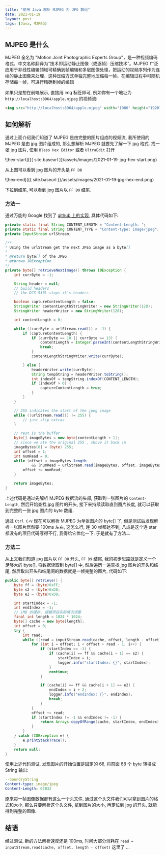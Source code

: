```yaml
---
title: "使用 Java 解析 MJPEG 为 JPG 数组"
date: 2021-01-19
layout: post
tags: [Java, MJPEG]
---
```


## MJPEG 是什么

MJPEG 全名为 "Motion Joint Photographic Experts Group"，是一种视频编码格式，中文名称翻译为“技术即运动静止图像（或逐帧）压缩技术”。MJPEG 广泛应用于非线性编辑领域可精确到帧编辑和多层图像处理，把运动的视频序列作为连续的静止图像来处理，这种压缩方式单独完整地压缩每一帧，在编辑过程中可随机存储每一帧，可进行精确到帧的编辑

如果只是想在前端展示, 直接用 img 标签即可, 例如你有一个地址为 `http://localhost:8964/apple.mjpeg` 的视频流:

```html
<img src="http://localhost:8964/apple.mjpeg" width="1080" height="1920">
```

## 如何解析

通过上面介绍我们知道了 MJPEG 是由完整的图片组成的视频流, 我所使用的 MJPEG 是由 jpg 图片组成的, 那么想解析 MJPEG 就要先了解一下 jpg 格式. 找一张 jpg 图片, 使用 `Bless Hex Editor` 或者 `UltraEdit` 打开

![hex-start]({{ site.baseurl }}/assets/images/2021-01-19-jpg-hex-start.png)

从上图可以看到 jpg 图片的开头是 `FF D8`

![hex-end]({{ site.baseurl }}/assets/images/2021-01-19-jpg-hex-end.png)

下拉到结尾, 可以看到 jpg 图片以 `FF D9` 结尾.

### 方法一

通过万能的 Google 找到了 [github 上的实现](https://github.com/andrealaforgia/mjpeg-client/blob/master/src/main/java/com/andrealaforgia/mjpegclient/MjpegRunner.java), 具体代码如下:

```java
private static final String CONTENT_LENGTH = "Content-Length: ";
private static final String CONTENT_TYPE = "Content-type: image/jpeg";
private InputStream urlStream;

/**
* Using the urlStream get the next JPEG image as a byte[]
*
* @return byte[] of the JPEG
* @throws IOException
*/
private byte[] retrieveNextImage() throws IOException {
    int currByte = -1;

    String header = null;
    // build headers
    // the DCS-930L stops it's headers

    boolean captureContentLength = false;
    StringWriter contentLengthStringWriter = new StringWriter(128);
    StringWriter headerWriter = new StringWriter(128);

    int contentLength = 0;

    while ((currByte = urlStream.read()) > -1) {
        if (captureContentLength) {
            if (currByte == 10 || currByte == 13) {
                contentLength = Integer.parseInt(contentLengthStringWriter.toString());
                break;
            }
            contentLengthStringWriter.write(currByte);

        } else {
            headerWriter.write(currByte);
            String tempString = headerWriter.toString();
            int indexOf = tempString.indexOf(CONTENT_LENGTH);
            if (indexOf > 0) {
                captureContentLength = true;
            }
        }
    }

    // 255 indicates the start of the jpeg image
    while ((urlStream.read()) != 255) {
        // just skip extras
    }

    // rest is the buffer
    byte[] imageBytes = new byte[contentLength + 1];
    // since we ate the original 255 , shove it back in
    imageBytes[0] = (byte) 255;
    int offset = 1;
    int numRead = 0;
    while (offset < imageBytes.length
            && (numRead = urlStream.read(imageBytes, offset, imageBytes.length - offset)) >= 0) {
        offset += numRead;
    }

    return imageBytes;
}
```

上述代码是通过先解析 MJPEG 数据流的头部, 获取到一张图片的 `Content-Length`, 然后开始查找 jpg 图片的开头, 接下来持续读取直到图片长度, 就可以获取到完整的一张 jpg 图片的 byte 数组.

通过 `Ctrl C+V` 现在可以解析 MJPEG 为单张图片的 byte[] 了, 但是测试后发现解析一张图片居然要 100ms 左右, 这怎么行, 连 30 帧都达不到, 八成是这个连 star 都没有的项目代码写得不行, 我得给它优化一下, 于是就有了方法二

### 方法二

从上文我们知道 jpg 图片以 `FF D8` 开头, `FF D9` 结尾, 我的初步思路就是定义一个足够大的 byte[], 将数据读取到 byte[] 中, 然后遍历一遍查找 jpg 图片的开头和结尾, 然后取出开头和结尾间的数据就是一帧完整的图片, 代码如下:

```java
public byte[] retrieve() {
    byte ff = (byte)0xFF;
    byte s2 = (byte)0xD8;
    byte e2 = (byte)0xD9;

    int startIndex = -1;
    int endIndex = -1;
    // 1MB 的缓存, 根据项目实际情况调整
    final int length = 1024 * 1024;
    byte[] cache = new byte[length];
    int offset = 0;
    try {
        int read;
        while ((read = inputStream.read(cache, offset, length - offset)) != -1) {
            for (int i = offset; i < offset + read - 1; i++) {
                if (startIndex == -1) {
                    if (cache[i] == ff && cache[i + 1] == s2) {
                        startIndex = i;
                        logger.info("startIndex: {}", startIndex);
                    }
                    continue;
                }

                if (cache[i] == ff && cache[i + 1] == e2) {
                    endIndex = i + 2;
                    logger.info("endIndex: {}", endIndex);
                    break;
                }
            }
            offset += read;
            if (startIndex != -1 && endIndex != -1) {
                return Arrays.copyOfRange(cache, startIndex, endIndex);
            }
        }
    } catch (IOException e) {
        e.printStackTrace();
    }
    return null;
}
```

使用上述代码测试, 发现图片的开始位置是固定的 68, 将前面 68 个 byte 转换成 String 输出:

```yaml
--boundryString
Content-type: image/jpeg
Content-Length: 67832
```

原来每一帧图像数据都有这么一个头文件, 通过这个头文件我们可以拿到图片的格式和大小, 那么只要解析这个头文件, 拿到图片的大小, 再定位到 jpg 的开头, 就能得到完整的图像.

## 结语

经过测试, 新的方法解析速度还是 100ms, 时间大部分消耗在 `read = inputStream.read(cache, offset, length - offset)` 这里了 ...
